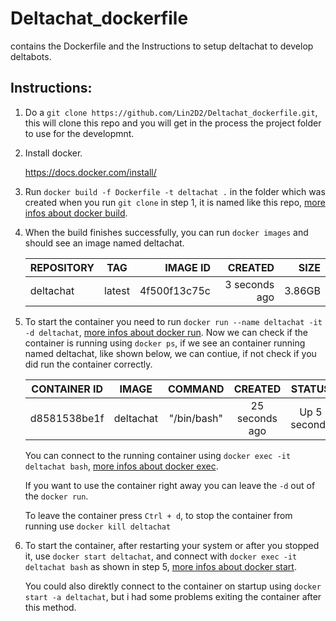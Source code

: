 # Deltachat_dockerfile
contains the Dockerfile and the Instructions to setup deltachat to develop deltabots.

## Instructions:

1. Do a `git clone https://github.com/Lin2D2/Deltachat_dockerfile.git`, this will clone this repo and you will get in the process the project folder to use for the developmnt.

2. Install docker.

   https://docs.docker.com/install/

3. Run `docker build -f Dockerfile -t deltachat .` in the folder which was created when you run `git clone` in step 1, it is named like this repo, [more infos about docker build](https://docs.docker.com/engine/reference/commandline/image_build/).

4. When the build finishes successfully, you can run `docker images` and should see an image named deltachat.

   | REPOSITORY      | TAG          | IMAGE ID        | CREATED         | SIZE   |
   | --------------- |:------------:| ---------------:| ---------------:| ------:|
   | deltachat       | latest       | 4f500f13c75c    | 3 seconds ago   | 3.86GB |


5. To start the container you need to run `docker run --name deltachat -it -d deltachat`, [more infos about docker run](https://docs.docker.com/engine/reference/commandline/run/).
   Now we can check if the container is running using `docker ps`, if we see an container running named deltachat, like shown below, we can contiue, if not check if you did run the container correctly.
   
   |CONTAINER ID     |IMAGE         |COMMAND       |CREATED           |STATUS              |PORTS         |NAMES    |
   | --------------- |:------------:|:------------:|:----------------:|:------------------:|:------------:|:-------:|
   |d8581538be1f     |deltachat     |"/bin/bash"   |25 seconds ago    |Up 5 seconds        |              |deltachat|

   
   You can connect to the running container using `docker exec -it deltachat bash`, [more infos about docker exec](https://docs.docker.com/engine/reference/commandline/exec/).
   
   If you want to use the container right away you can leave the `-d` out of the `docker run`.

   To leave the container press `Ctrl + d`, to stop the container from running use `docker kill deltachat`

6. To start the container, after restarting your system or after you stopped it, use `docker start deltachat`, and connect with `docker exec -it deltachat bash` as shown in step 5, [more infos about docker start](https://docs.docker.com/engine/reference/commandline/start/).

   You could also direktly connect to the container on startup using `docker start -a deltachat`, but i had some problems exiting the container after this method.

